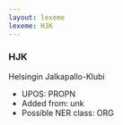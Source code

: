 ```yaml
---
layout: lexeme
lexeme: HJK
---
```


###  HJK

Helsingin Jalkapallo-Klubi
* UPOS:  PROPN
* Added from:  unk
* Possible NER class:  ORG

